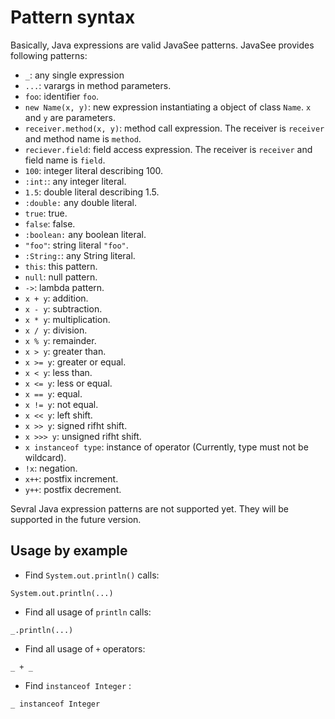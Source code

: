 # Pattern syntax

Basically, Java expressions are valid JavaSee patterns. JavaSee provides following patterns:

- `_`: any single expression
- `...`: varargs in method parameters.
- `foo`: identifier `foo`.
- `new Name(x, y)`: new expression instantiating a object of class `Name`. `x` and `y` are parameters.
- `receiver.method(x, y)`: method call expression.  The receiver is `receiver` and method name is `method`.
- `reciever.field`: field access expression. The receiver is `receiver` and field name is `field`.
- `100`: integer literal describing 100.
- `:int:`: any integer literal.
- `1.5`: double literal describing 1.5.
- `:double:` any double literal.
- `true`: true.
- `false`: false.
- `:boolean:` any boolean literal.
- `"foo"`: string literal `"foo"`.
- `:String:`: any String literal.
- `this`: this pattern.
- `null`: null pattern.
- `->`: lambda pattern.
- `x + y`: addition.
- `x - y`: subtraction.
- `x * y`: multiplication.
- `x / y`: division.
- `x % y`: remainder.
- `x > y`: greater than.
- `x >= y`: greater or equal.
- `x < y`: less than.
- `x <= y`: less or equal.
- `x == y`: equal.
- `x != y`: not equal.
- `x << y`: left shift.
- `x >> y`: signed rifht shift.
- `x >>> y`: unsigned rifht shift.
- `x instanceof type`: instance of operator (Currently, type must not be wildcard).
- `!x`: negation.
- `x++`: postfix increment.
- `y++`: postfix decrement.

Sevral Java expression patterns are not supported yet.  They will be supported in the future version.

## Usage by example

- Find `System.out.println()` calls:

```
System.out.println(...)
```

- Find all usage of `println` calls:

```
_.println(...)
```

- Find all usage of `+` operators:

```
_ + _
```

- Find `instanceof Integer` :

```
_ instanceof Integer
```
